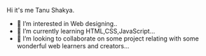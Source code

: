 Hi it's me Tanu Shakya.
- 👀 I’m interested in Web designing..
- 🌱 I’m currently learning HTML,CSS,JavaScript...
- 💞️ I’m looking to collaborate on some project relating with some wonderful web learners and creators...

<!---
Avya05/Avya05 is a ✨ special ✨ repository because its `README.md` (this file) appears on your GitHub profile.
You can click the Preview link to take a look at your changes.
--->
